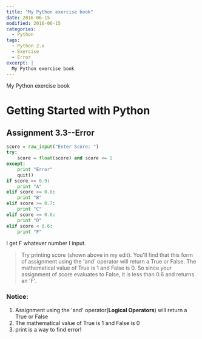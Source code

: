 ```yaml
---
title: "My Python exercise book"
date: 2016-06-15
modified: 2016-06-15
categories:
  - Python
tags:
  - Python 2.x
  - Exercise
  - Error
excerpt: |
  My Python exercise book
---
```


My Python exercise book

# Getting Started with Python

## Assignment 3.3--Error

```python
score = raw_input("Enter Score: ")
try:
    score = float(score) and score <= 1
except:
    print "Error"
    quit()
if score >= 0.9:
    print "A"
elif score >= 0.8:
    print "B"
elif score >= 0.7:
    print "C"
elif score >= 0.6:
    print "D"
elif score < 0.6:
    print "F"
```

I get F whatever number I input.

> Try printing score (shown above in my edit). You'll find that this form of assignment using the 'and' operator will return a True or False. The mathematical value of True is 1 and False is 0. So since your assignment of score evaluates to False, it is less than 0.6 and returns an 'F'.

### Notice: 
1. Assignment using  the 'and' operator(**Logical Operators**) will return a True or False
2. The mathematical value of True is 1 and False is 0
3. print is a way to find error!
